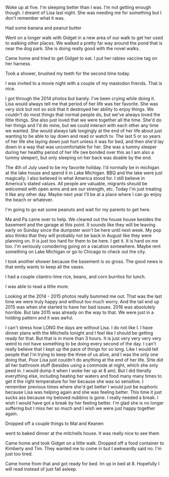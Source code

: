 Woke up at five. I'm sleeping better than I was. I'm not getting enough though. I dreamt of Lisa last night. She was needing me for something but I don't remember what it was. 

Had some banana and peanut butter

Went on a longer walk with Gidget in a new area of our walk to get her used to walking other places. We walked a pretty far way around the pond that is near the dog park. She is doing really good with the novel walks. 

Came home and tried to get Gidget to eat. I put her rabies vaccine tag on her harness. 

Took a shower, brushed my teeth for the second time today.

I was invited to a movie night with a couple of my mastodon friends. That is nice. 

I got through the 2014 photos but barely. I've been crying while doing it. Lisa would always tell me that period of her life was her favorite. She was very sick but not so sick that it destroyed her ability to enjoy things. We couldn't do most things that normal people do, but we've always loved the little things. She also just loved that we were together all the time. She'd do her things and I'd do mine, but we could interact with each other any time we wanted. She would always talk longingly at the end of her life about just wanting to be able to lay down and read or watch tv. The last 5 or so years of her life she laying down just hurt unless it was for bed, and then she'd lay down in a way that was uncomfortable for her. She was a tummy sleeper during her healthy period of her life (we bonded over this as I am also a tummy sleeper), but only sleeping on her back was doable by the end. 

The 4th of July used to be my favorite holiday. I'd normally be in michigan at the lake house and spend it in Lake Michigan. BBQ and the lake were just magically. I also believed in what America stood for. I still believe in America's stated values. All people are valuable, migrants should be welcomed with open arms and are our strength, etc. Today I'm just treating it like any other day. Maybe next year I'll be at a place where I can go enjoy the beach or whatever. 

I'm going to go eat some peanuts and wait for my parents to get here. 

Ma and Pa came over to help. We cleared out the house house besides the basement and the garage at this point. It sounds like they will be leaving early on Sunday since the dumpster won't be here until next week. My pop also thinks that they will probably not be back in August like they were planning on. It is just too hard for them to be here. I get it. It is hard on me too. I'm seriously considering going on a vacation somewhere. Maybe rent something on Lake Michigan or go to Chicago to check out the city. 

I took another shower because the basement is so gross. The good news is that emily wants to keep all the vases. 

I had a couple cilantro-lime rice, beans, and corn burritos for lunch. 

I was able to read a little more. 

Looking at the 2014 - 2015 photos really bummed me out. That was the last time we were truly happy and without too much worry. And the tail end up 2015 was when she started to have her bad issues. 2016 was absolutely horrible. But late 2015 was already on the way to that. We were just in a holding pattern and it was awful. 

I can't stress how LONG the days are without Lisa. I do not like I. I have dinner plans with the Mitchells tonight and I feel like I should be getting ready for that. But that is in more than 3 hours. It is just very very very very weird to not have something to be doing every second of the day. I can't really believe that I kept up the pace of things for so long. Like I would tell people that I'm trying to keep the three of us alive, and I was the only one doing that. Poor Lisa just couldn't do anything at the end of her life. SHe did all her bathroom stuff (besides using a commode at night, which she only peed in. I would dump it when I woke her up at 8 am). But I did literally everything else, including heating her waters and food many many times to get it the right temperature for her because she was so sensitive. I remember previous times where she'd get better I would just be euphoric because Lisa was helping again and she was feeling better. This time it just sucks ass because my beloved nubbins is gone. I really needed a break. I wish I would have got a break by her feeling better. I'm glad she is no longer suffering but I miss her so much and I wish we were just happy together again. 

Dropped off a couple things to Mal and Keanen 

went to baked dinner at the mitchells house. It was really nice to see them 

Came home and took Gidget on a little walk. Dropped off a food container to Kimberly and Tim. They wanted me to come in but I awkwardly said no. I'm just too tired. 

Came home from that and got ready for bed. Im up in bed at 8. Hopefully I will read instead of just fall asleep.


